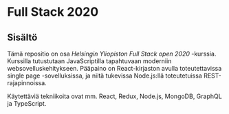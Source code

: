# Full Stack 2020

## Sisältö

Tämä repositio on osa *Helsingin Yliopiston Full Stack open 2020* -kurssia.
Kurssilla tutustutaan JavaScriptilla tapahtuvaan moderniin websovelluskehitykseen.
Pääpaino on React-kirjaston avulla toteutettavissa single page -sovelluksissa, ja niitä tukevissa Node.js:llä toteutetuissa REST-rajapinnoissa.

Käytettäviä tekniikoita ovat mm. React, Redux, Node.js, MongoDB, GraphQL ja TypeScript.
